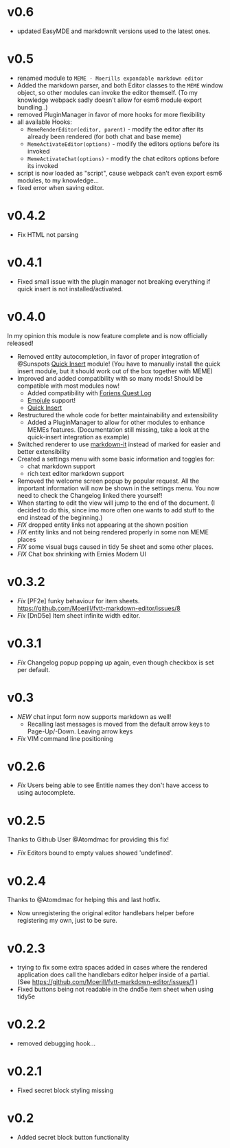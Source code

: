 # v0.6

- updated EasyMDE and markdownIt versions used to the latest ones.

# v0.5

- renamed module to ``MEME - Moerills expandable markdown editor``
- Added the markdown parser, and both Editor classes to the ``MEME`` window object, so other modules can invoke the editor themself. (To my knowledge webpack sadly doesn't allow for esm6 module export bundling..)
- removed PluginManager in favor of more hooks for more  flexibility
- all available Hooks:
  - ``MemeRenderEditor(editor, parent)`` - modify the editor after its already been rendered (for both chat and base meme)
  - ``MemeActivateEditor(options)`` - modify the editors options before its invoked
  - ``MemeActivateChat(options)`` - modify the chat editors options before its invoked
- script is now loaded as "script", cause webpack can't even export esm6 modules, to my knowledge...
- fixed error when saving editor.

# v0.4.2

- Fix HTML not parsing

# v0.4.1

- Fixed small issue with the plugin manager not breaking everything if quick insert is not installed/activated.

# v0.4.0

In my opinion this module is now feature complete and is now officially released!  

- Removed entity autocompletion, in favor of proper integration of @Sunspots [Quick Insert](https://gitlab.com/fvtt-modules-lab/quick-insert/) module! (You have to manually install the quick insert module, but it should work out of the box together with MEME)
- Improved and added compatibility with so many mods! Should be compatible with most modules now!
  - Added compatibility with [Foriens Quest Log](https://github.com/Forien/foundryvtt-forien-quest-log/)
  - [Emojule](https://github.com/Moerill/emojule/) support!
  - [Quick Insert](https://gitlab.com/fvtt-modules-lab/quick-insert/) 
- Restructured the whole code for better maintainability and extensibility
  - Added a PluginManager to allow for other modules to enhance MEMEs features. (Documentation still missing, take a look at the quick-insert integration as example)
- Switched renderer to use [markdown-it](https://github.com/markdown-it/markdown-it) instead of marked for easier and better extensibility
- Created a settings menu with some basic information and toggles for:
  - chat markdown support
  - rich text editor markdown support
- Removed the welcome screen popup by popular request. All the important information will now be shown in the settings menu. You now need to check the Changelog linked there yourself!
- When starting to edit the view will jump to the end of the document. (I decided to do this, since imo more often one wants to add stuff to the end instead of the beginning.)
- *FIX* dropped entity links not appearing at the shown position
- *FIX* entity links and not being rendered properly in some non MEME places
- *FIX* some visual bugs caused in tidy 5e sheet and some other places. 
- *FIX* Chat box shrinking with Ernies Modern UI


# v0.3.2
- *Fix* [PF2e] funky behaviour for item sheets. https://github.com/Moerill/fvtt-markdown-editor/issues/8
- *Fix* [DnD5e] Item sheet infinite width editor.

# v0.3.1
- *Fix* Changelog popup popping up again, even though checkbox is set per default.

# v0.3
- *NEW* chat input form now supports markdown as well!
  - Recalling last messages is moved from the default arrow keys to Page-Up/-Down. Leaving arrow keys 
- *Fix* VIM command line positioning

# v0.2.6
- *Fix* Users being able to see Entitie names they don't have access to using autocomplete.

# v0.2.5
Thanks to Github User @Atomdmac for providing this fix!
- *Fix* Editors bound to empty values showed 'undefined'.

# v0.2.4
Thanks to @Atomdmac  for helping this and last hotfix.
- Now unregistering the original editor handlebars helper before registering my own, just to be sure. 

# v0.2.3

- trying to fix some extra spaces added in cases where the rendered application does call the handlebars editor helper inside of a partial. (See https://github.com/Moerill/fvtt-markdown-editor/issues/1 )
- Fixed buttons being not readable in the dnd5e item sheet when using tidy5e

# v0.2.2
* removed debugging hook...

# v0.2.1
* Fixed secret block styling missing

# v0.2
* Added secret block button functionality
